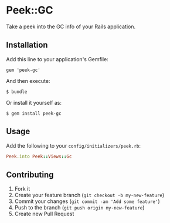 # Peek::GC

Take a peek into the GC info of your Rails application.

## Installation

Add this line to your application's Gemfile:

    gem 'peek-gc'

And then execute:

    $ bundle

Or install it yourself as:

    $ gem install peek-gc

## Usage

Add the following to your `config/initializers/peek.rb`:

```ruby
Peek.into Peek::Views::Gc
```

## Contributing

1. Fork it
2. Create your feature branch (`git checkout -b my-new-feature`)
3. Commit your changes (`git commit -am 'Add some feature'`)
4. Push to the branch (`git push origin my-new-feature`)
5. Create new Pull Request
